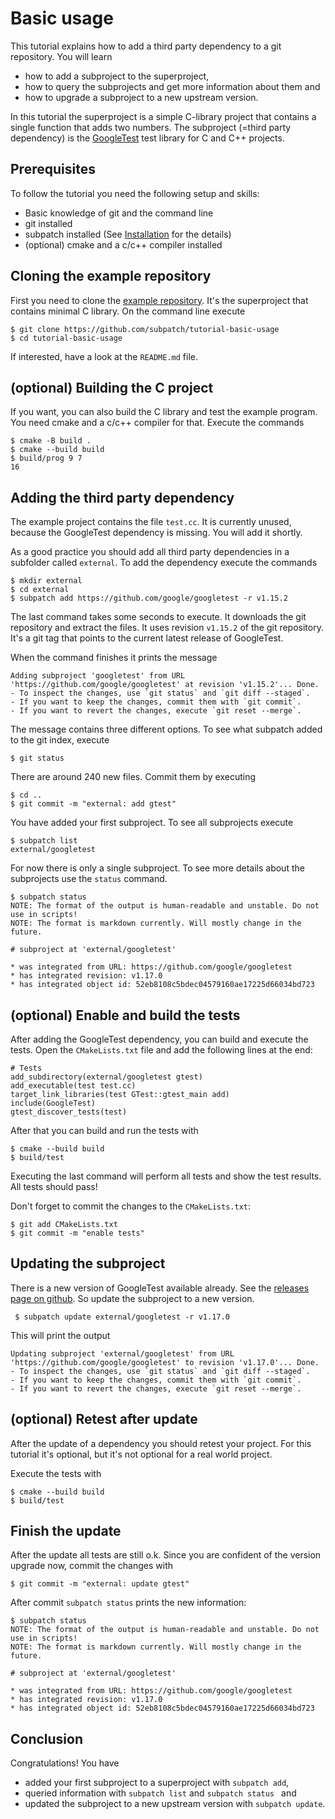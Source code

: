# Basic usage

This tutorial explains how to add a third party dependency to a git repository.
You will learn

* how to add a subproject to the superproject,
* how to query the subprojects and get more information about them and
* how to upgrade a subproject to a new upstream version.

In this tutorial the superproject is a simple C-library project that contains a
single function that adds two numbers. The subproject (=third party dependency)
is the [GoogleTest](https://google.github.io/googletest/) test library for C
and C++ projects.


## Prerequisites

To follow the tutorial you need the following setup and skills:

* Basic knowledge of git and the command line
* git installed
* subpatch installed (See [Installation](installation.md) for the details)
* (optional) cmake and a c/c++ compiler installed


## Cloning the example repository

First you need to clone the
[example repository](https://github.com/subpatch/tutorial-basic-usage). It's
the superproject that contains minimal C library. On the command line execute

    $ git clone https://github.com/subpatch/tutorial-basic-usage
    $ cd tutorial-basic-usage

If interested, have a look at the `README.md` file.


## (optional) Building the C project

If you want, you can also build the C library and test the example program.
You need cmake and a c/c++ compiler for that. Execute the commands

    $ cmake -B build .
    $ cmake --build build
    $ build/prog 9 7
    16


## Adding the third party dependency

The example project contains the file `test.cc`. It is currently unused,
because the GoogleTest dependency is missing. You will add it shortly.

As a good practice you should add all third party dependencies in a subfolder
called `external`. To add the dependency execute the commands

    $ mkdir external
    $ cd external
    $ subpatch add https://github.com/google/googletest -r v1.15.2

The last command takes some seconds to execute. It downloads the git repository
and extract the files. It uses revision `v1.15.2` of the git repository. It's a
git tag that points to the current latest release of GoogleTest.

When the command finishes it prints the message

    Adding subproject 'googletest' from URL 'https://github.com/google/googletest' at revision 'v1.15.2'... Done.
    - To inspect the changes, use `git status` and `git diff --staged`.
    - If you want to keep the changes, commit them with `git commit`.
    - If you want to revert the changes, execute `git reset --merge`.

The message contains three different options. To see what subpatch added
to the git index, execute

    $ git status

There are around 240 new files. Commit them by executing

    $ cd ..
    $ git commit -m "external: add gtest"

You have added your first subproject. To see all subprojects execute

    $ subpatch list
    external/googletest

For now there is only a single subproject. To see more details about the
subprojects use the `status` command.

    $ subpatch status
    NOTE: The format of the output is human-readable and unstable. Do not use in scripts!
    NOTE: The format is markdown currently. Will mostly change in the future.

    # subproject at 'external/googletest'

    * was integrated from URL: https://github.com/google/googletest
    * has integrated revision: v1.17.0
    * has integrated object id: 52eb8108c5bdec04579160ae17225d66034bd723


## (optional) Enable and build the tests

After adding the GoogleTest dependency, you can build and execute the tests.
Open the `CMakeLists.txt` file and add the following lines at the end:

    # Tests
    add_subdirectory(external/googletest gtest)
    add_executable(test test.cc)
    target_link_libraries(test GTest::gtest_main add)
    include(GoogleTest)
    gtest_discover_tests(test)

After that you can build and run the tests with

    $ cmake --build build
    $ build/test

Executing the last command will perform all tests and show the test results.
All tests should pass!

Don't forget to commit the changes to the `CMakeLists.txt`:

    $ git add CMakeLists.txt
    $ git commit -m "enable tests"


## Updating the subproject

There is a new version of GoogleTest available already. See the
[releases page on github](https://github.com/google/googletest/releases). So update the
subproject to a new version.

     $ subpatch update external/googletest -r v1.17.0

This will print the output

    Updating subproject 'external/googletest' from URL 'https://github.com/google/googletest' to revision 'v1.17.0'... Done.
    - To inspect the changes, use `git status` and `git diff --staged`.
    - If you want to keep the changes, commit them with `git commit`.
    - If you want to revert the changes, execute `git reset --merge`.


## (optional) Retest after update

After the update of a dependency you should retest your project. For this
tutorial it's optional, but it's not optional for a real world project.

Execute the tests with

    $ cmake --build build
    $ build/test


## Finish the update

After the update all tests are still o.k. Since you are confident of the version upgrade now,
commit the changes with

    $ git commit -m "external: update gtest"

After commit `subpatch status` prints the new information:

    $ subpatch status
    NOTE: The format of the output is human-readable and unstable. Do not use in scripts!
    NOTE: The format is markdown currently. Will mostly change in the future.

    # subproject at 'external/googletest'

    * was integrated from URL: https://github.com/google/googletest
    * has integrated revision: v1.17.0
    * has integrated object id: 52eb8108c5bdec04579160ae17225d66034bd723


## Conclusion

Congratulations! You have

* added your first subproject to a superproject with `subpatch add`,
* queried information with `subpatch list` and `subpatch status ` and
* updated the subproject to a new upstream version with `subpatch update`.
